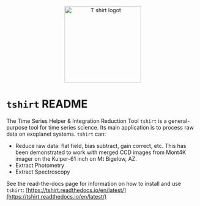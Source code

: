 <p align="center">
   <img src="docs/images/t_shirt_logo.jpg" alt="T shirt logot" width="200 px">
   </br>
</p>

`tshirt` README
==========================================
The Time Series Helper & Integration Reduction Tool `tshirt` is a general-purpose tool for time series science.
Its main application is to process raw data on exoplanet systems.
`tshirt` can:

- Reduce raw data: flat field, bias subtract, gain correct, etc. This has been demonstrated to work with merged CCD images from Mont4K imager on the Kuiper-61 inch on Mt Bigelow, AZ.
- Extract Photometry
- Extract Spectroscopy


See the read-the-docs page for information on how to install and use `tshirt`:
[https://tshirt.readthedocs.io/en/latest/](https://tshirt.readthedocs.io/en/latest/)
